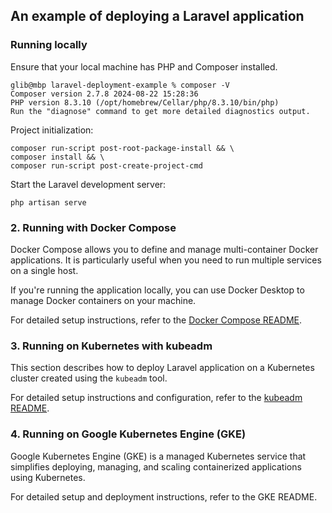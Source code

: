 ## An example of deploying a Laravel application

### Running locally
Ensure that your local machine has PHP and Composer installed.
```shell
glib@mbp laravel-deployment-example % composer -V
Composer version 2.7.8 2024-08-22 15:28:36
PHP version 8.3.10 (/opt/homebrew/Cellar/php/8.3.10/bin/php)
Run the "diagnose" command to get more detailed diagnostics output.
```

Project initialization:
```shell
composer run-script post-root-package-install && \
composer install && \
composer run-script post-create-project-cmd
```

Start the Laravel development server:
```shell
php artisan serve
```

### 2. Running with Docker Compose
Docker Compose allows you to define and manage multi-container Docker applications. It is particularly useful when you need to run multiple services on a single host.

If you're running the application locally, you can use Docker Desktop to manage Docker containers on your machine.

For detailed setup instructions, refer to the [Docker Compose README](.docker/README.md).

### 3. Running on Kubernetes with kubeadm
This section describes how to deploy Laravel application on a Kubernetes cluster created using the `kubeadm` tool.

For detailed setup instructions and configuration, refer to the [kubeadm README](.kubernetes/kubeadm/README.md).

### 4. Running on Google Kubernetes Engine (GKE)
Google Kubernetes Engine (GKE) is a managed Kubernetes service that simplifies deploying, managing, and scaling containerized applications using Kubernetes.

For detailed setup and deployment instructions, refer to the GKE README.
